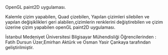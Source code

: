 OpenGL paint2D uygulaması.

Kalemle çizim yapabilen, Quad çizebilen, Yapılan çizimleri silebilen ve yapılan değişiklikleri geri alabilen,çizimlerin renklerini değiştirebilen ve çizim üzerine çizim yapabilen 
openGL paint2D uygulaması.


İstanbul Medeniyet Üniversitesi Bilgisayar Mühendisliği Öğrencilerinden :
Fatih Dursun Üzer,Emirhan Aktürk ve Osman Yasir Çankaya tarafından geliştirilmiştir.

